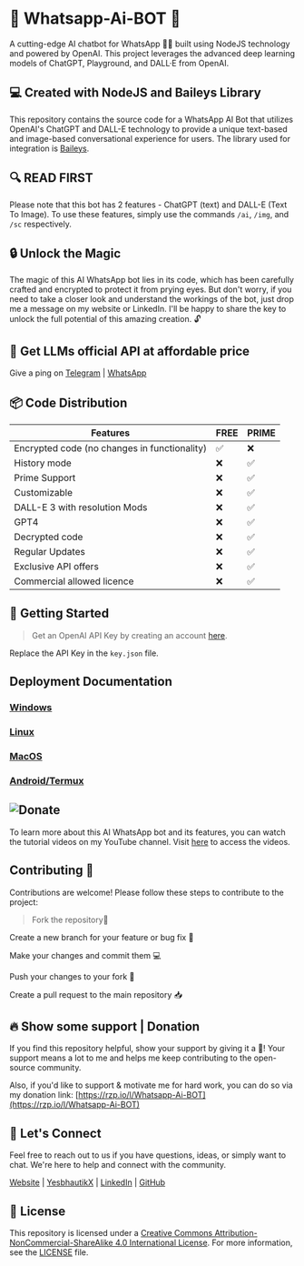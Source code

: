 # 💬 Whatsapp-Ai-BOT 🤖
A cutting-edge AI chatbot for WhatsApp 🤖💬 built using NodeJS technology and powered by OpenAI. This project leverages the advanced deep learning models of ChatGPT, Playground, and DALL·E from OpenAI.

## 💻 Created with NodeJS and Baileys Library
This repository contains the source code for a WhatsApp AI Bot that utilizes OpenAI's ChatGPT and DALL-E technology to provide a unique text-based and image-based conversational experience for users. The library used for integration is [﻿Baileys](https://github.com/WhiskeySockets/Baileys). 

## 🔍 READ FIRST
Please note that this bot has 2 features - ChatGPT (text) and DALL-E (Text To Image). To use these features, simply use the commands `/ai`, `/img`, and `/sc` respectively.

## 🔒 Unlock the Magic
The magic of this AI WhatsApp bot lies in its code, which has been carefully crafted and encrypted to protect it from prying eyes. But don't worry, if you need to take a closer look and understand the workings of the bot, just drop me a message on my website or LinkedIn. I'll be happy to share the key to unlock the full potential of this amazing creation. 🔓

## 🔴 Get LLMs official API at affordable price
Give a ping on [﻿Telegram](https://t.me/yesbhautik) | [﻿WhatsApp](https://wa.me/+916353586391) 

## 📦 Code Distribution
| Features | FREE | PRIME |
| ----- | ----- | ----- |
| Encrypted code (no changes in functionality) | ✅ | ❌ |
| History mode | ❌ | ✅ |
| Prime Support | ❌ | ✅ |
| Customizable | ❌ | ✅ |
| DALL-E 3 with resolution Mods | ❌ | ✅ |
| GPT4 | ❌ | ✅ |
| Decrypted code | ❌ | ✅ |
| Regular Updates | ❌ | ✅ |
| Exclusive API offers | ❌ | ✅ |
| Commercial allowed licence | ❌ | ✅ |
## 🚀 Getting Started
>  Get an OpenAI API Key by creating an account [﻿here](https://go.yesbhautik.co.in/l76e5p). 

Replace the API Key in the `key.json` file. 

## Deployment Documentation
### [﻿Windows](https://github.com/yesbhautik/Whatsapp-Ai-BOT/blob/main/Docs/Deployment/Windows.md)

### [﻿Linux](https://github.com/yesbhautik/Whatsapp-Ai-BOT/blob/main/Docs/Deployment/Linux.md)

### [﻿MacOS](https://github.com/yesbhautik/Whatsapp-Ai-BOT/blob/main/Docs/Deployment/MacOS.md) 
### [﻿Android/Termux](https://github.com/yesbhautik/Whatsapp-Ai-BOT/blob/main/Docs/Deployment/Android.md)

## ![Donate](youtube.png "")


To learn more about this AI WhatsApp bot and its features, you can watch the tutorial videos on my YouTube channel. Visit [﻿here](https://youtu.be/4lk6IMZ544s) to access the videos.

## Contributing 🤝
Contributions are welcome! Please follow these steps to contribute to the project:

>  Fork the repository🍴 

Create a new branch for your feature or bug fix 🌿 

Make your changes and commit them 💻 

Push your changes to your fork 🚀 

Create a pull request to the main repository 📥 
 

## 🔥 Show some support | Donation
If you find this repository helpful, show your support by giving it a 🌟! Your support means a lot to me and helps me keep contributing to the open-source community.

Also, if you'd like to support & motivate me for hard work, you can do so via my donation link: [﻿https://rzp.io/l/Whatsapp-Ai-BOT](https://rzp.io/l/Whatsapp-Ai-BOT)



## 💬 Let's Connect
Feel free to reach out to us if you have questions, ideas, or simply want to chat. We're here to help and connect with the community. 

[﻿Website](https://yesbhautik.co.in/) | [﻿YesbhautikX](https://yesbhautikx.co.in/) | [﻿LinkedIn](https://www.linkedin.com/in/yesbhautik) | [﻿GitHub](https://github.com/yesbhautik) 

## 📜 License
This repository is licensed under a [﻿Creative Commons Attribution-NonCommercial-ShareAlike 4.0 International License](http://creativecommons.org/licenses/by-nc-sa/4.0/). For more information, see the [﻿LICENSE](LICENSE) file.



<!--- Eraser file: https://app.eraser.io/workspace/yaybhl5onK6i8JeUiGxJ --->
